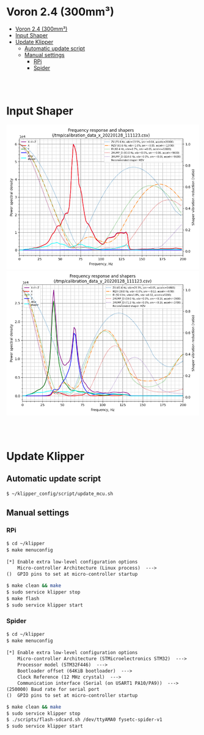# Voron 2.4 (300mm³)

- [Voron 2.4 (300mm³)](#voron-24-300mm)
- [Input Shaper](#input-shaper)
- [Update Klipper](#update-klipper)
  - [Automatic update script](#automatic-update-script)
  - [Manual settings](#manual-settings)
    - [RPi](#rpi)
    - [Spider](#spider)

<br/><br/>

# Input Shaper

![X](input_shaper/shaper_calibrate_x.png)
![Y](input_shaper/shaper_calibrate_y.png)

<br/><br/>

# Update Klipper

## Automatic update script

```bash
$ ~/klipper_config/script/update_mcu.sh
```

## Manual settings

### RPi
```bash
$ cd ~/klipper
$ make menuconfig
```

```
[*] Enable extra low-level configuration options
    Micro-controller Architecture (Linux process)  --->
()  GPIO pins to set at micro-controller startup
```

```bash
$ make clean && make
$ sudo service klipper stop
$ make flash
$ sudo service klipper start
```

### Spider
```bash
$ cd ~/klipper
$ make menuconfig
```

```
[*] Enable extra low-level configuration options
    Micro-controller Architecture (STMicroelectronics STM32)  --->
    Processor model (STM32F446)  --->
    Bootloader offset (64KiB bootloader)  --->
    Clock Reference (12 MHz crystal)  --->
    Communication interface (Serial (on USART1 PA10/PA9))  --->
(250000) Baud rate for serial port
()  GPIO pins to set at micro-controller startup
```

```bash
$ make clean && make
$ sudo service klipper stop
$ ./scripts/flash-sdcard.sh /dev/ttyAMA0 fysetc-spider-v1
$ sudo service klipper start
```